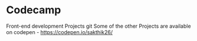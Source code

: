# Codecamp
Front-end development Projects git
Some of the other Projects are available on codepen - https://codepen.io/sakthik26/
